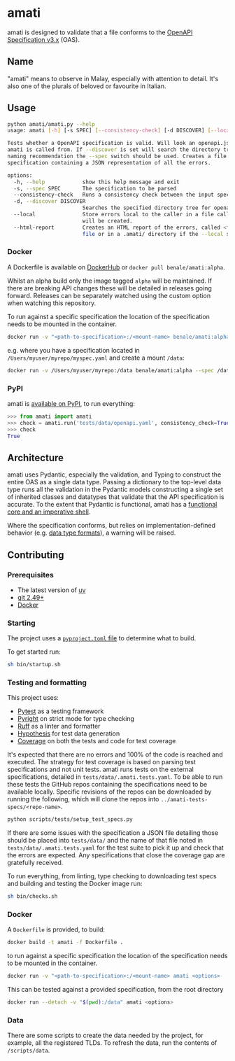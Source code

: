 # amati

amati is designed to validate that a file conforms to the [OpenAPI Specification v3.x](https://spec.openapis.org/) (OAS).

## Name

"amati" means to observe in Malay, especially with attention to detail. It's also one of the plurals of beloved or favourite in Italian.

## Usage

```sh
python amati/amati.py --help
usage: amati [-h] [-s SPEC] [--consistency-check] [-d DISCOVER] [--local] [--html-report]

Tests whether a OpenAPI specification is valid. Will look an openapi.json or openapi.yaml file in the directory that
amati is called from. If --discover is set will search the directory tree. If the specification does not follow the
naming recommendation the --spec switch should be used. Creates a file <filename>.errors.json alongside the original
specification containing a JSON representation of all the errors.

options:
  -h, --help            show this help message and exit
  -s, --spec SPEC       The specification to be parsed
  --consistency-check   Runs a consistency check between the input specification and the parsed specification
  -d, --discover DISCOVER
                        Searches the specified directory tree for openapi.yaml or openapi.json.
  --local               Store errors local to the caller in a file called <file-name>.errors.json; a .amati/ directory
                        will be created.
  --html-report         Creates an HTML report of the errors, called <file-name>.errors.html, alongside the original
                        file or in a .amati/ directory if the --local switch is used
```

### Docker

A Dockerfile is available on [DockerHub](https://hub.docker.com/r/benale/amati/tags) or `docker pull benale/amati:alpha`.

Whilst an alpha build only the image tagged `alpha` will be maintained. If there are breaking API changes these will be detailed in releases going forward. Releases can be separately watched using the custom option when watching this repository.

To run against a specific specification the location of the specification needs to be mounted in the container.

```sh
docker run -v "<path-to-specification>:/<mount-name> benale/amati:alpha <options>
```

e.g. where you have a specification located in `/Users/myuser/myrepo/myspec.yaml` and create a mount `/data`:

```sh
docker run -v /Users/myuser/myrepo:/data benale/amati:alpha --spec /data/myspec.yaml --html-report
```

### PyPI

amati is [available on PyPI](https://pypi.org/project/amati/), to run everything:

```py
>>> from amati import amati
>>> check = amati.run('tests/data/openapi.yaml', consistency_check=True, local=True, html_report=True)
>>> check
True
```

## Architecture

amati uses Pydantic, especially the validation, and Typing to construct the entire OAS as a single data type. Passing a dictionary to the top-level data type runs all the validation in the Pydantic models constructing a single set of inherited classes and datatypes that validate that the API specification is accurate. To the extent that Pydantic is functional, amati has a [functional core and an imperative shell](https://www.destroyallsoftware.com/screencasts/catalog/functional-core-imperative-shell).

Where the specification conforms, but relies on implementation-defined behavior (e.g. [data type formats](https://spec.openapis.org/oas/v3.1.1.html#data-type-format)), a warning will be raised.

## Contributing

### Prerequisites

* The latest version of [uv](https://docs.astral.sh/uv/)
* [git 2.49+](https://git-scm.com/downloads/linux)
* [Docker](https://docs.docker.com/engine/install/)

### Starting

The project uses a [`pyproject.toml` file](https://packaging.python.org/en/latest/guides/writing-pyproject-toml/#writing-pyproject-toml) to determine what to build.

To get started run:

```sh
sh bin/startup.sh
```

### Testing and formatting

This project uses:

* [Pytest](https://docs.pytest.org/en/stable/) as a testing framework
* [Pyright](https://microsoft.github.io/pyright/#/) on strict mode for type checking
* [Ruff](https://docs.astral.sh/ruff/) as a linter and formatter
* [Hypothesis](https://hypothesis.readthedocs.io/en/latest/index.html) for test data generation
* [Coverage](https://coverage.readthedocs.io/en/7.6.8/) on both the tests and code for test coverage

It's expected that there are no errors and 100% of the code is reached and executed. The strategy for test coverage is based on parsing test specifications and not unit tests.
amati runs tests on the external specifications, detailed in `tests/data/.amati.tests.yaml`. To be able to run these tests the GitHub repos containing the specifications need to be available locally. Specific revisions of the repos can be downloaded by running the following, which will clone the repos into `../amati-tests-specs/<repo-name>`.

```sh
python scripts/tests/setup_test_specs.py
```

If there are some issues with the specification a JSON file detailing those should be placed into `tests/data/` and the name of that file noted in `tests/data/.amati.tests.yaml` for the test suite to pick it up and check that the errors are expected. Any specifications that close the coverage gap are gratefully received.

To run everything, from linting, type checking to downloading test specs and building and testing the Docker image run:

```sh
sh bin/checks.sh
```

### Docker

A `Dockerfile` is provided, to build:

```sh
docker build -t amati -f Dockerfile .
```

to run against a specific specification the location of the specification needs to be mounted in the container.

```sh
docker run -v "<path-to-specification>:/<mount-name> amati <options>
```

This can be tested against a provided specification, from the root directory

```sh
docker run --detach -v "$(pwd):/data" amati <options>
```


### Data

There are some scripts to create the data needed by the project, for example, all the registered TLDs. To refresh the data, run the contents of `/scripts/data`.




